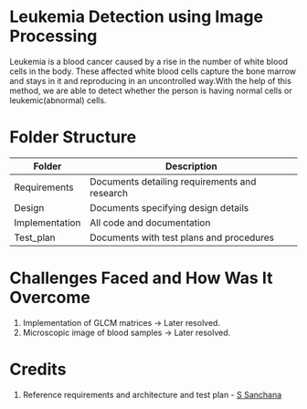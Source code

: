 # Leukemia Detection using Image Processing

Leukemia is a blood cancer caused by a rise in the number of white blood cells in the body. These affected white blood cells capture the bone marrow and stays in it and reproducing in an uncontrolled way.With the help of this method, we are able to detect whether the person is having normal cells or leukemic(abnormal) cells.

# Folder Structure

Folder              |      Description         
----                |      -----------          
Requirements	      |    Documents detailing requirements and research
Design	            |    Documents specifying design details
Implementation	    |    All code and documentation
Test_plan	          |    Documents with test plans and procedures

# Challenges Faced and How Was It Overcome

1. Implementation of GLCM matrices -> Later resolved.
2. Microscopic image of blood samples -> Later resolved.

# Credits

1. Reference requirements and architecture and test plan - [S Sanchana](https://github.com/Sanchana-2k)
